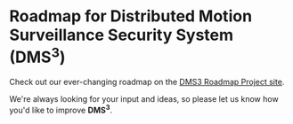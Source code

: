 # Roadmap for Distributed Motion Surveillance Security System (DMS<sup>3</sup>)

Check out our ever-changing roadmap on the [DMS3 Roadmap Project site](https://github.com/richbl/go-distributed-motion-s3/projects/1).

We're always looking for your input and ideas, so please let us know how you'd like to improve **DMS<sup>3</sup>**.
